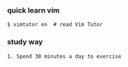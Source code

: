 ### quick learn vim 

```
$ vimtutor en  # read Vim Tutor 
```

### study way 
```
1. Spend 30 minutes a day to exercise
```
